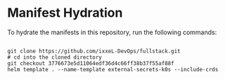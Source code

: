 
# Manifest Hydration

To hydrate the manifests in this repository, run the following commands:

```shell

git clone https://github.com/ixxeL-DevOps/fullstack.git
# cd into the cloned directory
git checkout 3776673e5d11064edf36d4c66ff38b37f55af88f
helm template . --name-template external-secrets-k0s --include-crds
```